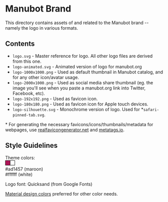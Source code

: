 # Manubot Brand

This directory contains assets of and related to the Manubot brand -- namely the logo in various formats.

## Contents

- `logo.svg` - Master reference for logo.
  All other logo files are derived from this one.
- `logo-animated.svg` - Animated version of logo for manubot.org
- `logo-1000x1000.png` - Used as default thumbnail in Manubot catalog, and for any other icon/avatar usage.
- `logo-2000x1000.png` - Used as social media share thumbnail (eg. the image you'll see when you paste a manubot.org link into Twitter, Facebook, etc).
- `logo-192x192.png` - Used as favicon icon.
- `logo-180x180.png` - Used as favicon icon for Apple touch devices.
- `logo-silhouette.svg` - Monochrome version of logo. Used for \*`safari-pinned-tab.svg`.

\* For generating the necessary favicons/icons/thumbnails/metadata for webpages, use [realfavicongenerator.net](https://realfavicongenerator.net/) and [metatags.io](https://metatags.io/).

## Style Guidelines

Theme colors:  
![theme colors](theme-colors.png)  
#ad1457 (maroon)  
#ffffff (white)

Logo font:
Quicksand (from Google Fonts)

[Material design colors](https://www.materialpalette.com/colors) preferred for other color needs.
